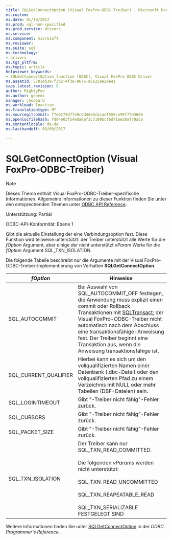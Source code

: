 ```yaml
---
title: SQLGetConnectOption (Visual FoxPro-ODBC-Treiber) | Microsoft Docs
ms.custom: 
ms.date: 01/19/2017
ms.prod: sql-non-specified
ms.prod_service: drivers
ms.service: 
ms.component: microsoft
ms.reviewer: 
ms.suite: sql
ms.technology:
- drivers
ms.tgt_pltfrm: 
ms.topic: article
helpviewer_keywords:
- SQLGetConnectOption function [ODBC], Visual FoxPro ODBC Driver
ms.assetid: 5703eb39-f3b2-4f3a-8676-a5625ae29a41
caps.latest.revision: 5
author: MightyPen
ms.author: genemi
manager: jhubbard
ms.workload: Inactive
ms.translationtype: MT
ms.sourcegitcommit: f7e6274d77a9cdd4de6cbcaef559ca99f77b3608
ms.openlocfilehash: fd94e03f54eda8af1c7199bcf6d716e20af70a5b
ms.contentlocale: de-de
ms.lasthandoff: 09/09/2017

---
```

# <a name="sqlgetconnectoption-visual-foxpro-odbc-driver"></a>SQLGetConnectOption (Visual FoxPro-ODBC-Treiber)
> [!NOTE]  
>  Dieses Thema enthält Visual FoxPro-ODBC-Treiber-spezifische Informationen. Allgemeine Informationen zu dieser Funktion finden Sie unter den entsprechenden Themen unter [ODBC API Reference](../../odbc/reference/syntax/odbc-api-reference.md).  
  
 Unterstützung: Partial  
  
 ODBC-API-Konformität: Ebene 1  
  
 Gibt die aktuelle Einstellung der eine Verbindungsoption fest. Diese Funktion wird teilweise unterstützt: der Treiber unterstützt alle Werte für die *fOption* Argument, aber einige der nicht unterstützt *vParam* Werte für die *fOption* Argument SQL_TXN_ISOLATION.  
  
 Die folgende Tabelle beschreibt nur die Argumente mit der Visual FoxPro-ODBC-Treiber-Implementierung von Verhalten **SQLGetConnectOption**.  
  
|*fOption*|Hinweise|  
|---------------|-------------|  
|SQL_AUTOCOMMIT|Bei Auswahl von SQL_AUTOCOMMIT_OFF festlegen, die Anwendung muss explizit einen commit oder Rollback Transaktionen mit [SQLTransact](../../odbc/microsoft/sqltransact-visual-foxpro-odbc-driver.md); der Visual FoxPro-ODBC-Treiber nicht automatisch nach dem Abschluss eine transaktionsfähige-Anweisung fest. Der Treiber beginnt eine Transaktion aus, wenn die Anweisung transaktionsfähige ist.|  
|SQL_CURRENT_QUALIFIER|Hierbei kann es sich um den vollqualifizierten Namen einer Datenbank (.dbc-Datei) oder den vollqualifizierten Pfad zu einem Verzeichnis mit NULL oder mehr Tabellen (DBF-Dateien) sein.|  
|SQL_LOGINTIMEOUT|Gibt "-Treiber nicht fähig"-Fehler zurück.|  
|SQL_CURSORS|Gibt "-Treiber nicht fähig"-Fehler zurück.|  
|SQL_PACKET_SIZE|Gibt "-Treiber nicht fähig"-Fehler zurück.|  
|SQL_TXN_ISOLATION|Der Treiber kann nur SQL_TXN_READ_COMMITTED.<br /><br /> Die folgenden *vParam*s werden nicht unterstützt:<br /><br /> SQL_TXN_READ_UNCOMMITTED<br /><br /> SQL_TXN_REAPEATABLE_READ<br /><br /> SQL_TXN_SERIALIZABLE FESTGELEGT SIND|  
  
 Weitere Informationen finden Sie unter [SQLGetConnectOption](../../odbc/reference/syntax/sqlgetconnectoption-function.md) in der *ODBC Programmer's Reference*.


